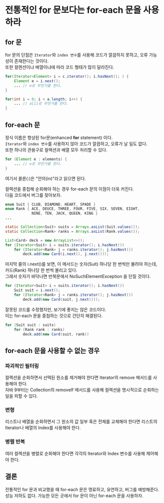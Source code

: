 # 전통적인 for 문보다는 for-each 문을 사용하라
## for 문
for 문의 단점은 `Iterator`와 `index 변수`를 사용해 코드가 깔끔하지 못하고, 오류 가능성이 존재한다는 것이다.  
또한 컬렌션이냐 배열이냐에 따라 코드 형태가 많이 달라진다.  
```java
for(Iterator<Element> i = c.iterator(); i.hasNext(); ) {
    Element e = i.next();
    ... // e로 무언가를 한다.
}

for(int i = 0; i < a.length; i++) {
    ... // a[i]로 무언가를 한다.
}
```
## for-each 문
정식 이름은 향상된 for문(enhanced **for** statement) 이다.  
`Iterator`와 `index 변수`를 사용하지 않아 코드가 깔끔하고, 오류가 날 일도 없다.  
또한 하나의 관용구로 컬렉션과 배열 모두 처리할 수 있다.
```java
for (Element e : elements) {
    ... // e로 무언가를 한다.
}
```
여기서 콜론(:)은 "안의(in)"라고 읽으면 된다.

컬렉션을 중첩해 순회해야 하는 경우 for-each 문의 이점이 더욱 커진다.  
다음 코드에서 버그를 찾아보자.

```java
enum Suit { CLUB, DIAMOND, HEART, SPADE }
enum Rank { ACE, DEUCE, THREE, FOUR, FIVE, SIX, SEVEN, EIGHT,
            NINE, TEN, JACK, QUEEN, KING }
...

static Collection<Suit> suits = Arrays.asList(Suit.values());
static Collection<Rank> ranks = Arrays.asList(Rank.values());

List<Card> deck = new ArrayList<>();
for (Iterator<Suit> i = suits.iterator(); i.hasNext())
    for (Iterator<Rank> j = ranks.iterator(); j.hasNext())
        deck.add(new Card(i.next(), j.next()));
```

마지막 줄의 i.next()를 보면, 이 메서드는 숫자(Suit) 하나당 한 번씩만 불려야 하는데, 카드(Rank) 하나당 한 번씩 불리고 있다.  
그래서 숫자가 바닥나면 반복문에서 NoSuchElementException 을 던질 것이다.

```java
for (Iterator<Suit> i = suits.iterator(); i.hasNext())
    Suit suit = i.next();
    for (Iterator<Rank> j = ranks.iterator(); j.hasNext())
        deck.add(new Card(suit, j.next()));
```
잘못된 코드를 수정했지만, 보기에 좋지는 않은 코드이다.  
이는 for-each 문을 중첩하는 것으로 간단히 해결된다.


```java
for (Suit suit : suits)
    for (Rank rank : ranks)
        deck.add(new Card(suit, rank))
```

## for-each 문을 사용할 수 없는 경우
### 파괴적인 필터링
컬렉션을 순회하면서 선택된 원소를 제거해야 한다면 Iterator의 remove 메서드를 사용해야 한다.  
자바 9부터는 Collection의 removeIf 메서드를 사용해 컬렉션을 명시적으로 순회하는 일을 피할 수 있다.
### 변형
리스트나 배열을 순회하면서 그 원소의 값 일부 혹은 전체를 교체해야 한다면 리스트의 Iterator나 배열의 Index를 사용해야 한다.
### 병렬 반복
여러 컬렉션을 병렬로 순회해야 한다면 각각의 Iterator와 Index 변수를 사용해 제어해야 한다.

## 결론
전통적인 for 문과 비교했을 때 for-each 문은 명료하고, 유연하고, 버그를 예방해준다.  
성능 저하도 없다. 가능한 모든 곳에서 for 문이 아닌 for-each 문을 사용하자.